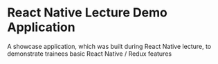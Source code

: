 # React Native Lecture Demo Application

A showcase application, which was built during React Native lecture, to demonstrate trainees basic React Native / Redux features
